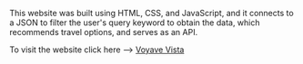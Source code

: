 This website was built using HTML, CSS, and JavaScript, and it connects to a JSON to filter the user's query keyword to obtain the data, which recommends travel options, and serves as an API.

To visit the website click here --> [Voyave Vista](https://gutiotomas.github.io/Travel-Recommedation/travel_recommendation.html)
